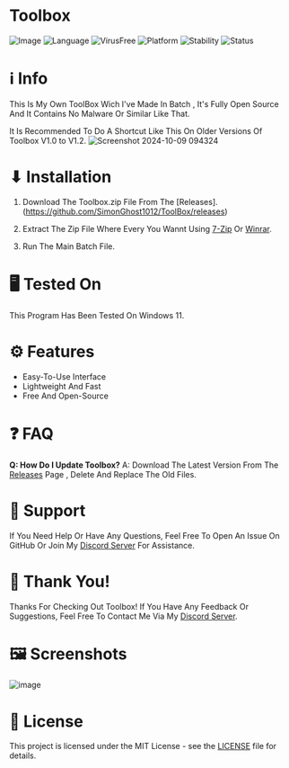 # Toolbox

![Image](https://github.com/user-attachments/assets/b7dbd5bb-8edf-44c7-9bd1-131ae3142348)
![Language](https://img.shields.io/badge/Language-Batch-FF0000)
![VirusFree](https://img.shields.io/badge/Virus-Free-FF0000)
![Platform](https://img.shields.io/badge/Platform-Windows-FF0000)
![Stability](https://img.shields.io/badge/Stability-Stable-FF0000)
![Status](https://img.shields.io/badge/Status-Active-FF0000)


# ℹ️ Info

This Is My Own ToolBox Wich I've Made In Batch , It's Fully Open Source And It Contains No Malware Or Similar Like That.

It Is Recommended To Do A Shortcut Like This On Older Versions Of Toolbox V1.0 to V1.2.
![Screenshot 2024-10-09 094324](https://github.com/user-attachments/assets/f774e1ec-eaba-4594-a449-40112a6de915)

# ⬇ Installation

1. Download The Toolbox.zip File From The [Releases].(https://github.com/SimonGhost1012/ToolBox/releases)

2. Extract The Zip File Where Every You Wannt Using [7-Zip](https://7-zip.com/download.html) Or [Winrar](https://www.win-rar.com/download.html).

3. Run The Main Batch File.

# 🖥️ Tested On
This Program Has Been Tested On Windows 11.

# ⚙️ Features
- Easy-To-Use Interface
- Lightweight And Fast
- Free And Open-Source

# ❓ FAQ
**Q: How Do I Update Toolbox?**
A: Download The Latest Version From The [Releases](https://github.com/SimonGhost1012/ToolBox/releases) Page , Delete And Replace The Old Files.

# 💬 Support
If You Need Help Or Have Any Questions, Feel Free To Open An Issue On GitHub Or Join My [Discord Server](https://discord.gg/qnS9HbEBVj) For Assistance.

# 🙏 Thank You!
Thanks For Checking Out Toolbox! If You Have Any Feedback Or Suggestions, Feel Free To Contact Me Via My [Discord Server](https://discord.gg/qnS9HbEBVj).

# 🖼 Screenshots

![image](https://github.com/user-attachments/assets/bded4d0f-63a3-44ae-ad96-ea237411b33d)

# 📄 License

This project is licensed under the MIT License - see the [LICENSE](LICENSE) file for details.
